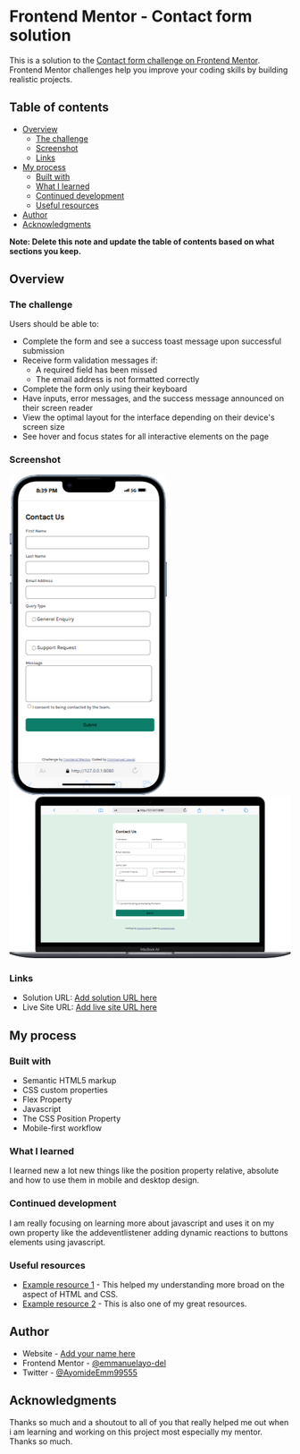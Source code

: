 # Frontend Mentor - Contact form solution

This is a solution to the [Contact form challenge on Frontend Mentor](https://www.frontendmentor.io/challenges/contact-form--G-hYlqKJj). Frontend Mentor challenges help you improve your coding skills by building realistic projects. 

## Table of contents

- [Overview](#overview)
  - [The challenge](#the-challenge)
  - [Screenshot](#screenshot)
  - [Links](#links)
- [My process](#my-process)
  - [Built with](#built-with)
  - [What I learned](#what-i-learned)
  - [Continued development](#continued-development)
  - [Useful resources](#useful-resources)
- [Author](#author)
- [Acknowledgments](#acknowledgments)

**Note: Delete this note and update the table of contents based on what sections you keep.**

## Overview

### The challenge

Users should be able to:

- Complete the form and see a success toast message upon successful submission
- Receive form validation messages if:
  - A required field has been missed
  - The email address is not formatted correctly
- Complete the form only using their keyboard
- Have inputs, error messages, and the success message announced on their screen reader
- View the optimal layout for the interface depending on their device's screen size
- See hover and focus states for all interactive elements on the page

### Screenshot
![Mobile Image:](./screenshots/iPhone-13-PRO-127.0.0.1%20(1).png)
![Desktop Image:](./screenshots/Macbook-Air-127.0.0.1%20(1).png)

### Links

- Solution URL: [Add solution URL here](https://your-solution-url.com)
- Live Site URL: [Add live site URL here](https://your-live-site-url.com)

## My process

### Built with

- Semantic HTML5 markup
- CSS custom properties
- Flex Property
- Javascript
- The CSS Position Property
- Mobile-first workflow

### What I learned

I learned new a lot new things like the position property relative, absolute and how to use them in mobile and desktop design.

### Continued development

I am really focusing on learning more about javascript and uses it on my own property like the addeventlistener adding dynamic reactions to buttons elements using javascript.

### Useful resources

- [Example resource 1](https://www.w3schools.com/) - This helped my understanding more broad on the aspect of HTML and CSS.
- [Example resource 2](https://www.tutorialspoint.com/) - This is also one of my great resources.

## Author

- Website - [Add your name here](https://www.your-site.com)
- Frontend Mentor - [@emmanuelayo-del](https://www.frontendmentor.io/profile/emmanuelayo-del)
- Twitter - [@AyomideEmm99555](https://x.com/AyomideEmm99555)

## Acknowledgments

Thanks so much and a shoutout to all of you that really helped me out when i am learning and working on this project most especially my mentor. Thanks so much.
